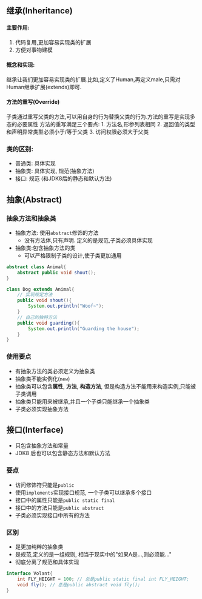 ## 继承(Inheritance)
#### 主要作用:
1. 代码复用,更加容易实现类的扩展
2. 方便对事物建模
#### 概念和实现:
继承让我们更加容易实现类的扩展.比如,定义了Human,再定义male,只需对Human继承扩展(extends)即可.

#### 方法的重写(Override)
子类通过重写父类的方法,可以用自身的行为替换父类的行为.方法的重写是实现多态的必要属性
方法的重写满足三个要点:
	1. 方法名,形参列表相同
	2. 返回值的类型和声明异常类型必须小于/等于父类
	3. 访问权限必须大于父类
### 类的区别:
- 普通类: 具体实现
- 抽象类: 具体实现, 规范(抽象方法)
- 接口: 规范 (和JDK8后的静态和默认方法)
## 抽象(Abstract)
### 抽象方法和抽象类
- 抽象方法: 使用`abstract`修饰的方法
	- 没有方法体,只有声明. 定义的是规范,子类必须具体实现
- 抽象类:包含抽象方法的类
	- 可以严格限制子类的设计,使子类更加通用
```java
abstract class Animal{
	abstract public void shout();
}

class Dog extends Animal{
	// 实现规定方法
	public void shout(){
		System.out.println("Woof~");
	}
	// 自己的独特方法
	public void guarding(){
		System.out.println("Guarding the house");
	}
}
```
### 使用要点
- 有抽象方法的类必须定义为抽象类
- 抽象类不能实例化(`new`)
- 抽象类可以包含**属性**, **方法**, **构造方法**, 但是构造方法不能用来构造实例,只能被子类调用
- 抽象类只能用来被继承,并且一个子类只能继承一个抽象类
- 子类必须实现抽象方法

## 接口(Interface)
- 只包含抽象方法和常量
- JDK8 后也可以包含静态方法和默认方法
### 要点
- 访问修饰符只能是`public`
- 使用`implements`实现接口规范, 一个子类可以继承多个接口
- 接口中的属性只能是`public static final`
- 接口中的方法只能是`public abstract`
- 子类必须实现接口中所有的方法
### 区别
- 是更加纯粹的抽象类
- 是规范,定义的是一组规则, 相当于现实中的"如果A是...,则必须能..."
- 彻底分离了规范和具体实现
```java
interface Volant{
	int FLY_HEIGHT = 100; // 总是public static final int FLY_HEIGHT;
	void fly(); // 总是public abstract void fly();
}
```
